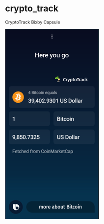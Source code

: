 # crypto_track

CryptoTrack Bixby Capsule

![alt text](https://raw.githubusercontent.com/guptahemant65/crypto_track/master/assets/images/screenshots/s1.png)
